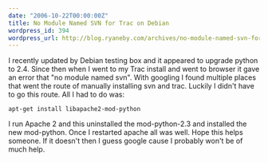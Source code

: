 ```yaml
---
date: "2006-10-22T00:00:00Z"
title: No Module Named SVN for Trac on Debian
wordpress_id: 394
wordpress_url: http://blog.ryaneby.com/archives/no-module-named-svn-for-trac-on-debian/
---
```

I recently updated by Debian testing box and it appeared to upgrade python to 2.4. Since then when I went to my Trac install and went to browser it gave an error that "no module named svn". With googling I found multiple places that went the route of manually installing svn and trac. Luckily I didn't have to go this route. All I had to do was:

<code>apt-get install libapache2-mod-python</code>

I run Apache 2 and this uninstalled the mod-python-2.3 and installed the new mod-python. Once I restarted apache all was well. Hope this helps someone. If it doesn't then I guess google cause I probably won't be of much help.
